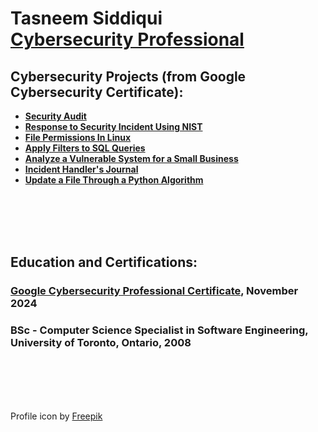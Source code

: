 <h1>Tasneem Siddiqui <br/> <a href="https://www.linkedin.com/in/tasneem-siddiqui-265849b6/">Cybersecurity Professional</a> </h1> 

<h2>Cybersecurity Projects (from Google Cybersecurity Certificate): </h2>


- <b>[Security Audit](https://github.com/TasneemSiddiqui/SecurityAudit) </b>
- <b>[Response to Security Incident Using NIST](https://github.com/TasneemSiddiqui/ResponseToSecurityIncidentUsingNIST) </b>
- <b>[File Permissions In Linux](https://github.com/TasneemSiddiqui/FilePermissionsInLinux) </b>
- <b>[Apply Filters to SQL Queries](https://github.com/TasneemSiddiqui/ApplyFiltersToSqlQueries) </b>
- <b>[Analyze a Vulnerable System for a Small Business](https://github.com/TasneemSiddiqui/AnalyzeAVulnerableSystem) </b>
- <b>[Incident Handler's Journal](https://github.com/TasneemSiddiqui/IncidentHandler-sJournal) </b>
- <b>[Update a File Through a Python Algorithm](https://github.com/TasneemSiddiqui/PythonAlgorithm) </b>

</br></br></br></br>
<h2>Education and Certifications:</h2>
<h3><a href="https://www.coursera.org/account/accomplishments/specialization/X3QU7PHV81KJ">Google Cybersecurity Professional Certificate</a>, November 2024</br></h3>
<h3>BSc - Computer Science Specialist in Software Engineering, University of Toronto, Ontario, 2008</h3>


</br></br></br></br>



<footer>Profile icon by <a href="https://www.freepik.com">Freepik</a></footer>
